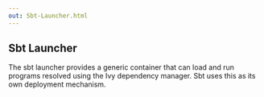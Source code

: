 ```yaml
---
out: Sbt-Launcher.html
---
```


Sbt Launcher
------------

The sbt launcher provides a generic container that can load and run
programs resolved using the Ivy dependency manager. Sbt uses this as its
own deployment mechanism.
